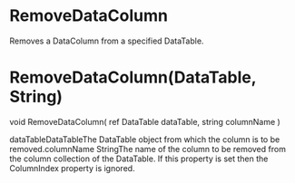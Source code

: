 ﻿# RemoveDataColumn

Removes a DataColumn from a specified DataTable.

# 



# RemoveDataColumn(DataTable, String)

void RemoveDataColumn(
	ref DataTable dataTable,
	string columnName
)

dataTableDataTableThe DataTable object from which the column is to be removed.columnName StringThe name of the column to be removed from the column collection of the
                        DataTable. If this property is set then the ColumnIndex property is
                        ignored.
